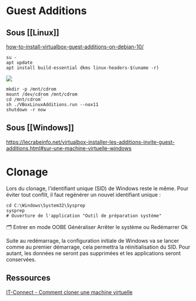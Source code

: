 # Guest Additions

## Sous [[Linux]]
[how-to-install-virtualbox-guest-additions-on-debian-10/](https://linuxize.com/post/how-to-install-virtualbox-guest-additions-on-debian-10/)

```shell
su -
apt update
apt install build-essential dkms linux-headers-$(uname -r)
```
![](https://linuxize.com/post/how-to-install-virtualbox-guest-additions-on-debian-10/insert-guest-additions-cd-image_hu6613c524b7b09bc1b2462026613a9c75_59766_768x0_resize_q75_lanczos.jpg)

``` shell
mkdir -p /mnt/cdrom
mount /dev/cdrom /mnt/cdrom
cd /mnt/cdrom`
sh ./VBoxLinuxAdditions.run --nox11
shutdown -r now
```

## Sous [[Windows]]
https://lecrabeinfo.net/virtualbox-installer-les-additions-invite-guest-additions.html#sur-une-machine-virtuelle-windows

# Clonage 
Lors du clonage, l'identifiant unique (SID) de Windows reste le même.
Pour éviter tout conflit, il faut regénérer un nouvel identifiant unique : 
``` shell
cd C:\Windows\System32\Sysprep
sysprep
# Ouverture de l'application "Outil de préparation système"
```

🗂 Entrer en mode OOBE
	Généraliser
		Arrêter le système ou Redémarrer
			Ok

Suite au redémarrage, la configuration initiale de Windows va se lancer comme au premier démarrage, cela permettra la réinitialisation du SID. 
Pour autant, les données ne seront pas supprimées et les applications seront conservées.

## Ressources
[IT-Connect - Comment cloner une machine virtuelle](https://www.it-connect.fr/comment-cloner-une-vm-virtualbox/#III_Mefiance_lorsquune_machine_est_clonee)